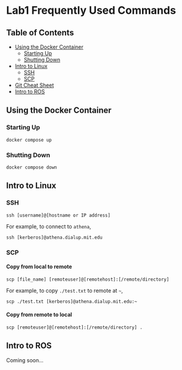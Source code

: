 # Lab1 Frequently Used Commands

## Table of Contents
- [Using the Docker Container](https://github.com/mit-rss/frequently_used_instructions/tree/main/lab1#using-the-docker-container)
    - [Starting Up](https://github.com/mit-rss/frequently_used_instructions/tree/main/lab1#starting-up)
    - [Shutting Down](https://github.com/mit-rss/frequently_used_instructions/tree/main/lab1#shutting-down)
- [Intro to Linux](https://github.com/mit-rss/frequently_used_instructions/tree/main/lab1#intro-to-linux)
    - [SSH](https://github.com/mit-rss/frequently_used_instructions/tree/main/lab1#ssh)
    - [SCP](https://github.com/mit-rss/frequently_used_instructions/tree/main/lab1#scp)
- [Git Cheat Sheet](https://education.github.com/git-cheat-sheet-education.pdf)
- [Intro to ROS](https://github.com/mit-rss/frequently_used_instructions/tree/main/lab1#intro-to-ros)

## Using the Docker Container
### Starting Up
```
docker compose up
```
### Shutting Down
```
docker compose down
```
## Intro to Linux
### SSH
```
ssh [username]@[hostname or IP address]
```

For example, to connect to `athena`,
```
ssh [kerberos]@athena.dialup.mit.edu
```
### SCP
#### Copy from local to remote
```
scp [file_name] [remoteuser]@[remotehost]:[/remote/directory]
```

For example, to copy `./test.txt` to remote at `~`,
```
scp ./test.txt [kerberos]@athena.dialup.mit.edu:~
```

#### Copy from remote to local
```
scp [remoteuser]@[remotehost]:[/remote/directory] .
```

## Intro to ROS

Coming soon...
